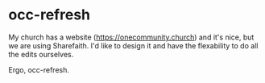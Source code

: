 # occ-refresh

My church has a website (https://onecommunity.church) and it's nice, but we are using Sharefaith. I'd like to design it and have the flexability to do all the edits ourselves. 

Ergo, occ-refresh.

